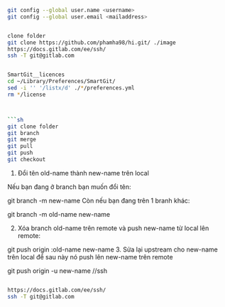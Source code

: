 
```bash
git config --global user.name <username>
git config --global user.email <mailaddress>


clone folder
git clone https://github.com/phamha98/hi.git/ ./image
https://docs.gitlab.com/ee/ssh/
ssh -T git@gitlab.com


SmartGit__licences
cd ~/Library/Preferences/SmartGit/
sed -i '' '/listx/d' ./*/preferences.yml
rm */license



```sh
git clone folder
git branch
git merge
git pull
git push
git checkout
``` 
 
1. Đổi tên old-name thành new-name trên local

Nếu bạn đang ở branch bạn muốn đổi tên:

git branch -m new-name
Còn nếu bạn đang trên 1 branh khác:

git branch -m old-name new-name
 

2. Xóa branch old-name trên remote và push new-name từ local lên remote:

git push origin :old-name new-name
3. Sửa lại upstream cho new-name trên local để sau này nó push lên new-name trên remote

git push origin -u new-name
//ssh
```sh

https://docs.gitlab.com/ee/ssh/
ssh -T git@gitlab.com
```

